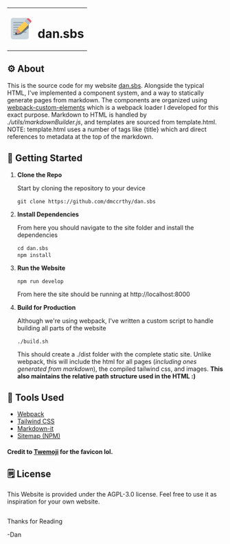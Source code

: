 <table align="center">
    <tr>
        <th>
            <img src="./src/images/favicon.svg" height="50">           
        </th>
        <th>
            <h1>
                dan.sbs
            </h1>
        </th>
    </tr>
    
</table>

## ⚙️ About

This is the source code for my website [dan.sbs](https://dan.sbs). Alongside the typical HTML, I've implemented a component system, and a way to statically generate pages from markdown. The components are organized using [webpack-custom-elements](https://www.npmjs.com/package/webpack-custom-elements) which is a webpack loader I developed for this exact purpose. Markdown to HTML is handled by *./utils/markdownBuilder.js*, and templates are sourced from template.html. NOTE: template.html uses a number of tags like {title} which ard direct references to metadata at the top of the markdown. 

## 🏁 Getting Started

1.  **Clone the Repo**

    Start by cloning the repository to your device

    ```shell
    git clone https://github.com/dmccrthy/dan.sbs
    ```

2.  **Install Dependencies**

    From here you should navigate to the site folder and install the dependencies

    ```shell
    cd dan.sbs
    npm install
    ```

3.  **Run the Website**

    ```shell
    npm run develop
    ```

    From here the site should be running at http://localhost:8000

4. **Build for Production**

    Although we're using webpack, I've written a custom script to handle building all parts of the website

    ```shell
    ./build.sh
    ```

    This should create a ./dist folder with the complete static site. Unlike webpack, this will include the html for all pages (*including ones generated from markdown*), the compiled tailwind css, and images. **This also maintains the relative path structure used in the HTML :)**

## 🧰 Tools Used

- [Webpack](https://webpack.js.org/)
- [Tailwind CSS](https://tailwindcss.com/)
- [Markdown-it](https://github.com/markdown-it/markdown-it)
- [Sitemap (NPM)](https://www.npmjs.com/package/sitemap)

#### Credit to <a href="https://github.com/twitter/twemoji">Twemoji</a> for the favicon lol.

## 🗒️ License

This Website is provided under the AGPL-3.0 license. Feel free to use it as inspiration for your own website.

##

Thanks for Reading

-Dan
